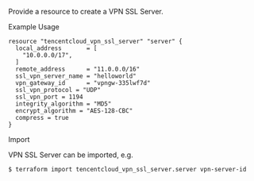 Provide a resource to create a VPN SSL Server.

Example Usage

```hcl
resource "tencentcloud_vpn_ssl_server" "server" {
  local_address       = [
    "10.0.0.0/17",
  ]
  remote_address      = "11.0.0.0/16"
  ssl_vpn_server_name = "helloworld"
  vpn_gateway_id      = "vpngw-335lwf7d"
  ssl_vpn_protocol = "UDP"
  ssl_vpn_port = 1194
  integrity_algorithm = "MD5"
  encrypt_algorithm = "AES-128-CBC"
  compress = true
}
```

Import

VPN SSL Server can be imported, e.g.

```
$ terraform import tencentcloud_vpn_ssl_server.server vpn-server-id
```